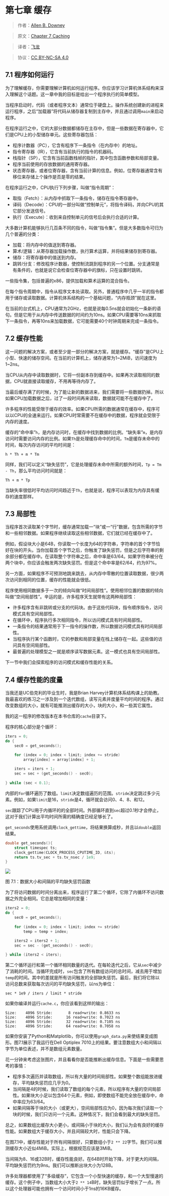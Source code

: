 # 第七章 缓存

> 作者：[Allen B. Downey](http://greenteapress.com/wp/)

> 原文：[Chapter 7  Caching](http://greenteapress.com/thinkos/html/thinkos008.html)

> 译者：[飞龙](https://github.com/)

> 协议：[CC BY-NC-SA 4.0](http://creativecommons.org/licenses/by-nc-sa/4.0/)

## 7.1 程序如何运行

为了理解缓存，你需要理解计算机如何运行程序。你应该学习计算机体系结构来深入理解这个话题。这一章中我的目标是给出一个程序执行的简单模型。

当程序启动时，代码（或者程序文本）通常位于硬盘上。操作系统创建新的进程来运行程序，之后“加载器”将代码从储存器复制到主存中，并且通过调用`main`来启动程序。

在程序运行之中，它的大部分数据都储存在主存中，但是一些数据在寄存器中，它们是CPU上的小型储存单元。这些寄存器包括：

+ 程序计数器（PC），它含有程序下一条指令（在内存中）的地址。
+ 指令寄存器（IR），它含有当前执行的指令的机器码。
+ 栈指针（SP），它含有当前函数栈帧的指针，其中包含函数参数和局部变量。
+ 程序当前使用的存放数据的通用寄存器。
+ 状态寄存器，或者位寄存器，含有当前计算的信息。例如，位寄存器通常含有移位来存储上个操作是否是零的结果。

在程序运行之中，CPU执行下列步骤，叫做“指令周期”：

+ 取指（Fetch）：从内存中抓取下一条指令，储存在指令寄存器中。
+ 译码（Decode）：CPU的一部分叫做“控制单元”，将指令译码，并向CPU的其它部分发送信号。
+ 执行（Execute）：收到来自控制单元的信号后会执行合适的计算。

大多数计算机能够执行几百条不同的指令，叫做“指令集”。但是大多数指令可归为几个普遍的分类：

+ 加载：将内存中的值送到寄存器。
+ 算术/逻辑：从寄存器加载操作数，执行算术运算，并将结果储存到寄存器。
+ 储存：将寄存器中的值送到内存。
+ 跳转/分支：修改程序计数器，使控制流跳到程序的另一个位置。分支通常是有条件的，也就是说它会检查位寄存器中的旗标，只在设置时跳转。

一些指令集，包括普遍的x86，提供加载和算术运算的混合指令。

在每个指令周期中，指令从程序文本处读取。另外，普通程序中几乎一半的指令都用于储存或读取数据。计算机体系结构的一个基础问题，“内存瓶颈”就在这里。

在当前的台式机上，CPU通常为2GHz，也就是说每0.5ns就会初始化一条新的语句。但是它用于从内存中传送数据的时间约为10ns。如果CPU需要等10ns来抓取下一条指令，再等10ns来加载数据，它可能需要40个时钟周期来完成一条指令。

## 7.2 缓存性能

这一问题的解决方案，或者至少是一部分的解决方案，就是缓存。“缓存”是CPU上小型、快速的储存空间。在当前的计算机上，储存通常为1~2MiB，访问速度为1~2ns。

当CPU从内存中读取数据时，它将一份副本存到缓存中。如果再次读取相同的数据，CPU就直接读取缓存，不用再等待内存了。

当最后缓存满了的时候，为了能让新的数据进来，我们需要将一些数据扔掉。所以如果CPU加载数据之后，过了一段时间再来读取，数据就可能不在缓存中了。

许多程序的性能受限于缓存的效率。如果CPU所需的数据通常在缓存中，程序可以以CPU的全速来运行。如果CPU时常需要不在缓存中的数据，程序就会受限于内存的速度。

缓存的“命中率”`h`，是内存访问时，在缓存中找到数据的比例。“缺失率”`m`，是内存访问时需要访问内存的比例。如果`Th`是处理缓存命中的时间，`Tm`是缓存未命中的时间，每次内存访问的平均时间是：

```
h * Th + m * Tm
```

同样，我们可以定义“缺失惩罚”，它是处理缓存未命中所需的额外时间，`Tp = Tm - Th`，那么平均访问时间就是：

```
Th + m * Tp
```

当缺失率很低时平均访问时间趋近于`Th`，也就是说，程序可以表现为内存具有缓存的速度那样。

## 7.3 局部性

当程序首次读取某个字节时，缓存通常加载一“块”或一“行”数据，包含所需的字节和一些相邻数据。如果程序继续读取这些相邻数据，它们就已经在缓存中了。

例如，假设块大小是64B，你读取一个长度为64的字符串，字符串的首个字节恰好在块的开头。当你加载首个字节之后，你触发了缺失惩罚，但是之后字符串的剩余部分都在缓存中。在读取整个字符串之后，命中率是63/64。如果字符串被分在两个块中，你应该会触发两次缺失惩罚。但是这个命中率是62/64，约为97%。

另一方面，如果程序不可预测地跳来跳去，从内存中零散的位置读取数据，很少两次访问到相同的位置，缓存的性能就会很低。

程序使用相同数据多于一次的倾向叫做“时间局部性”。使用相邻位置的数据的倾向叫做“空间局部性”。辛运的是，许多程序天生就带有这两种局部性：

+ 许多程序含有非跳转或分支的代码块。由于这些代码块，指令顺序指令，访问模式具有空间局部性。
+ 在循环中，程序执行多次相同指令，所以访问模式具有时间局部性。
+ 一条指令的结果通常用于下一指令的操作数，所以数据访问模式具有时间局部性。
+ 当程序执行某个函数时，它的参数和局部变量在栈上储存在一起。这些值的访问具有空间局部性。
+ 最普遍的处理模型之一就是顺序读写数据元素。这一模式也具有空间局部性。

下一节中我们会探索程序的访问模式和缓存性能的关系。

## 7.4 缓存性能的度量

当我还是UC伯克利的毕业生时，我是Brian Harvey计算机体系结构课上的助教。我最喜欢的练习之一涉及到一个迭代数组，读写元素并度量平均时间的程序。通过改变数组的大小，就有可能推测出缓存的大小，块的大小，和一些其它属性。

我的这一程序的修改版本在本书仓库的`cache`目录下。

程序的核心部分是个循环：

```c
iters = 0;
do {
    sec0 = get_seconds();

    for (index = 0; index < limit; index += stride) 
        array[index] = array[index] + 1;
    
    iters = iters + 1; 
    sec = sec + (get_seconds() - sec0);
    
} while (sec < 0.1);
```

内部的`for`循环遍历了数组。`limit`决定数组遍历的范围。`stride`决定跳过多少元素。例如，如果`limit`是16，`stride`是4，循环就会访问0、4、8、和12。

`sec`跟踪了CPU用于内循环的的全部时间。外部循环直到`sec`超过0.1秒才会停止，这对于我们计算出平均时间所需的精确度已经足够长了。

`get_seconds`使用系统调用`clock_gettime`，将结果换算成秒，并且以`double`返回结果。

```c
double get_seconds(){
    struct timespec ts;
    clock_gettime(CLOCK_PROCESS_CPUTIME_ID, &ts);
    return ts.tv_sec + ts.tv_nsec / 1e9;
}
```

![](http://greenteapress.com/thinkos/html/thinkos001.png)

图 7.1：数据大小和间隔的平均缺失惩罚函数

为了将访问数据的时间分离出来，程序运行了第二个循环，它除了内循环不访问数据之外完全相同。它总是增加相同的变量：

```c
iters2 = 0;
do {
    sec0 = get_seconds();
    
    for (index = 0; index < limit; index += stride) 
        temp = temp + index;
    
    iters2 = iters2 + 1;
    sec = sec - (get_seconds() - sec0);

} while (iters2 < iters);
```

第二个循环运行和第一个循环相同数量的迭代。在每轮迭代之后，它从`sec`中减少了消耗的时间。当循环完成时，`sec`包含了所有数组访问的总时间，减去用于增加`temp`的时间。其中的差就是所有访问触发的全部缺失惩罚。最后，我们将它除以访问总数来获取每次访问的平均缺失惩罚，以ns为单位：

```
sec * 1e9 / iters / limit * stride
```

如果你编译并运行`cache.c`，你应该看到这样的输出：

```
Size:    4096 Stride:       8 read+write: 0.8633 ns
Size:    4096 Stride:      16 read+write: 0.7023 ns
Size:    4096 Stride:      32 read+write: 0.7105 ns
Size:    4096 Stride:      64 read+write: 0.7058 ns
```

如果你安装了Python和Matplotlib，你可以使用`graph_data.py`来使结果变成图形。图7.1展示了我运行在Dell Optiplex 7010上的结果。要注意数组大小和间隔以字节为单位表述，并不是数组元素数量。

花一分钟来考虑这张图片，并且看看你是否能推断出缓存信息。下面是一些需要思考的事情：

+ 程序多次遍历并读取数组，所以有大量的时间局部性。如果整个数组能放进缓存，平均缺失惩罚应几乎为0。
+ 当间隔是4的时候，我们读取了数组的每个元素，所以程序有大量的空间局部性。如果块大小足以包含64个元素，例如，即使数组不能完全放在缓存中，命中率应为63/64。
+ 如果间隔等于块的大小（或更大），空间局部性应为0，因为每次我们读取一个块的时候，我们只访问一个元素。这种情况下，我们会看到最大的缺失惩罚。

总之，如果数组比缓存大小更小，或间隔小于块的大小，我们认为会有良好的缓存性能。如果数组大于缓存大小，并且间隔较大时，性能只会下降。

在图7.1中，缓存性能对于所有间隔很好，只要数组小于`2 ** 22`字节。我们可以推测缓存大小近似4MiB。实际上，根据规范应该是3MiB。

当间隔为8、16或32B时，缓存性能良好。在64B时开始下降，对于更大的间隔，平均缺失惩罚约为9ns。我们可以推断出块大小为128B。

许多处理器都使用了“多级缓存”，它包含一个小型快速的缓存，和一个大型慢速的缓存。这个例子中，当数组大小大于`2 ** 14`B时，缺失惩罚似乎增长了一点。所以这个处理器可能也拥有一个访问时间小于1ns的16KB缓存。
